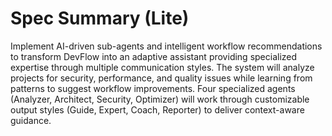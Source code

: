 # Spec Summary (Lite)

Implement AI-driven sub-agents and intelligent workflow recommendations to transform DevFlow into an adaptive assistant providing specialized expertise through multiple communication styles. The system will analyze projects for security, performance, and quality issues while learning from patterns to suggest workflow improvements. Four specialized agents (Analyzer, Architect, Security, Optimizer) will work through customizable output styles (Guide, Expert, Coach, Reporter) to deliver context-aware guidance.